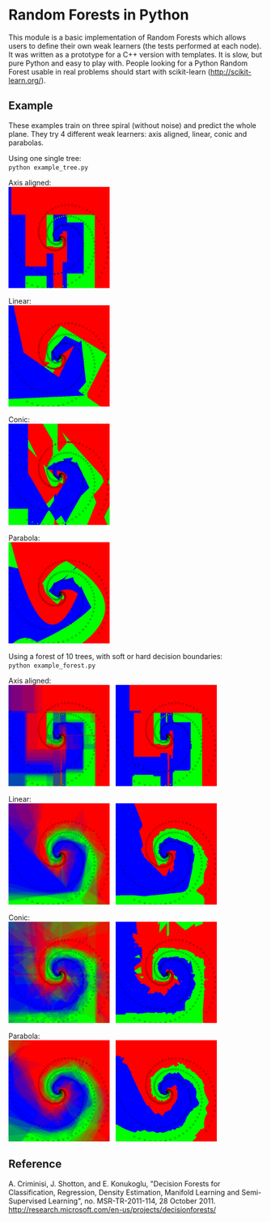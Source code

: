 Random Forests in Python
========================

This module is a basic implementation of Random Forests which allows users to
define their own weak learners (the tests performed at each node). It was
written as a prototype for a C++ version with templates. It is slow, but pure
Python and easy to play with. People looking for a Python Random Forest usable in real
problems should start with scikit-learn (http://scikit-learn.org/).

Example
-------

These examples train on three spiral (without noise) and predict the whole
plane. They try 4 different weak learners: axis aligned, linear, conic and parabolas.

Using one single tree:    
``python example_tree.py``

Axis aligned:    
<img src="tree_AxisAligned.png" width="200">

Linear:       
<img src="tree_Linear.png" width="200">

Conic:          
<img src="tree_Conic.png" width="200">

Parabola:           
<img src="tree_Parabola.png" width="200">


Using a forest of 10 trees, with soft or hard decision boundaries:       
``python example_forest.py``

Axis aligned:       
<img src="forest_AxisAligned_soft.png" width="200"> &nbsp; <img src="forest_AxisAligned_hard.png" width="200">

Linear:       
<img src="forest_Linear_soft.png" width="200"> &nbsp; <img src="forest_Linear_hard.png" width="200">

Conic:         
<img src="forest_Conic_soft.png" width="200"> &nbsp; <img src="forest_Conic_hard.png" width="200">

Parabola:         
<img src="forest_Parabola_soft.png" width="200"> &nbsp; <img src="forest_Parabola_hard.png" width="200">

Reference
---------

A. Criminisi, J. Shotton, and E. Konukoglu, "Decision Forests for Classification,
Regression, Density Estimation, Manifold Learning and Semi-Supervised Learning",
no. MSR-TR-2011-114, 28 October 2011.       
http://research.microsoft.com/en-us/projects/decisionforests/
